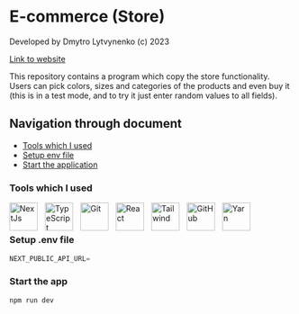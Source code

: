 # E-commerce (Store)
Developed by Dmytro Lytvynenko (с) 2023

[Link to website](https://e-commerce-admin-git-main-dimativ.vercel.app/sign-in?redirect_url=https%3A%2F%2Fe-commerce-admin-git-main-dimativ.vercel.app%2F)

This repository contains a program which copy the store functionality. Users can pick colors, sizes and categories of the products and even buy it (this is in a test mode, and to try it just enter random values to all fields).
## Navigation through document
* [Tools which I used](#Tools-which-I-used)
* [Setup env file](#setup-env-file)
* [Start the application](#Start-the-app)

### Tools which I used

<img align="left" alt="NextJs" width="50px" style="padding-right:10px;" src="https://cdn.jsdelivr.net/gh/devicons/devicon/icons/nextjs/nextjs-original-wordmark.svg" />
<img align="left" alt="TypeScript" width="50px" style="padding-right:10px;" src="https://cdn.jsdelivr.net/gh/devicons/devicon/icons/typescript/typescript-plain.svg" />
<img align="left" alt="Git" width="50px" style="padding-right:10px;" src="https://cdn.jsdelivr.net/gh/devicons/devicon/icons/git/git-original.svg" />
<img align="left" alt="React" width="50px" style="padding-right:10px;" src="https://cdn.jsdelivr.net/gh/devicons/devicon/icons/react/react-original.svg" />
<img align="left" alt="Tailwind" width="50px" style="padding-right:10px;" src="https://cdn.jsdelivr.net/gh/devicons/devicon/icons/tailwindcss/tailwindcss-plain.svg" />
<img align="left" alt="GitHub" width="50px" style="padding-right:10px;" src="https://cdn.jsdelivr.net/gh/devicons/devicon/icons/github/github-original.svg" />
<img align="left" alt="Yarn" width="50px" style="padding-right:10px;" src="https://cdn.jsdelivr.net/gh/devicons/devicon/icons/yarn/yarn-original.svg" />
<br />

#

### Setup .env file


```js
NEXT_PUBLIC_API_URL=
```


### Start the app

```shell
npm run dev
```
